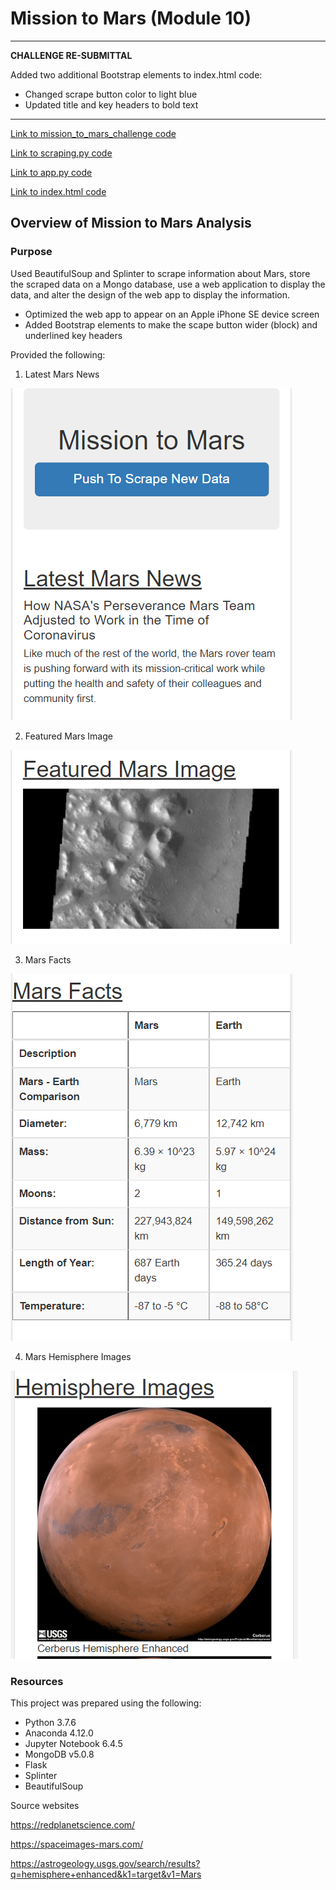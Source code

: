 # Mission to Mars (Module 10)

------------------------------------------------------------
**CHALLENGE RE-SUBMITTAL**

Added two additional Bootstrap elements to index.html code:
* Changed scrape button color to light blue
* Updated title and key headers to bold text

------------------------------------------------------------

[Link to mission_to_mars_challenge code](mission_to_mars_challenge2.ipynb)

[Link to scraping.py code](apps/scraping.py)

[Link to app.py code](apps/app.py)

[Link to index.html code](apps/templates/index.html)

## Overview of Mission to Mars Analysis

### Purpose
Used BeautifulSoup and Splinter to scrape information about Mars, store the scraped data on a Mongo database, use a web application to display the data, and alter the design of the web app to display the information.
* Optimized the web app to appear on an Apple iPhone SE device screen
* Added Bootstrap elements to make the scape button wider (block) and underlined key headers

Provided the following:

1. Latest Mars News

![Mars News section](mars_news.PNG)

2. Featured Mars Image

![Mars Image section](mars_image.PNG)

3. Mars Facts

![Mars Facts section](mars_table.PNG)

4. Mars Hemisphere Images

![Mars Hemispheres section](mars_hemisphere.PNG)


### Resources

This project was prepared using the following:
* Python 3.7.6
* Anaconda 4.12.0
* Jupyter Notebook 6.4.5
* MongoDB v5.0.8
* Flask
* Splinter
* BeautifulSoup

Source websites

https://redplanetscience.com/

https://spaceimages-mars.com/

https://astrogeology.usgs.gov/search/results?q=hemisphere+enhanced&k1=target&v1=Mars

